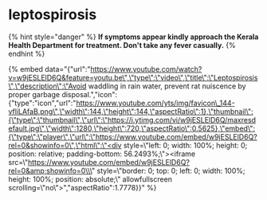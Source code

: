 # leptospirosis

{% hint style="danger" %}
**If symptoms appear kindly approach the Kerala Health Department for treatment. Don't take any fever casually.**
{% endhint %}

{% embed data="{\"url\":\"https://www.youtube.com/watch?v=w9jESLElD6Q&feature=youtu.be\",\"type\":\"video\",\"title\":\"Leptospirosis\",\"description\":\"Avoid waddling in rain water, prevent rat nuiscence by proper garbage disposal.\",\"icon\":{\"type\":\"icon\",\"url\":\"https://www.youtube.com/yts/img/favicon\_144-vfliLAfaB.png\",\"width\":144,\"height\":144,\"aspectRatio\":1},\"thumbnail\":{\"type\":\"thumbnail\",\"url\":\"https://i.ytimg.com/vi/w9jESLElD6Q/maxresdefault.jpg\",\"width\":1280,\"height\":720,\"aspectRatio\":0.5625},\"embed\":{\"type\":\"player\",\"url\":\"https://www.youtube.com/embed/w9jESLElD6Q?rel=0&showinfo=0\",\"html\":\"<div style=\\\"left: 0; width: 100%; height: 0; position: relative; padding-bottom: 56.2493%;\\\"><iframe src=\\\"https://www.youtube.com/embed/w9jESLElD6Q?rel=0&amp;showinfo=0\\\" style=\\\"border: 0; top: 0; left: 0; width: 100%; height: 100%; position: absolute;\\\" allowfullscreen scrolling=\\\"no\\\"></iframe></div>\",\"aspectRatio\":1.7778}}" %}

